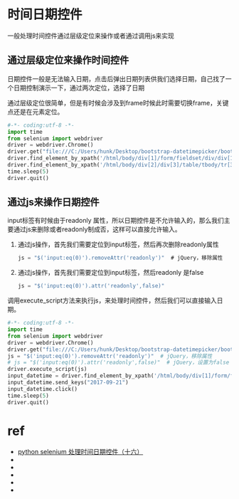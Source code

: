 # 时间日期控件

一般处理时间控件通过层级定位来操作或者通过调用js来实现


## 通过层级定位来操作时间控件

日期控件一般是无法输入日期，点击后弹出日期列表供我们选择日期，自己找了一个日期控制演示一下，通过两次定位，选择了日期

通过层级定位很简单，但是有时候会涉及到frame时候此时需要切换frame，关键点还是在元素定位。

```py
#-*- coding:utf-8 -*-
import time
from selenium import webdriver
driver = webdriver.Chrome()
driver.get("file:///C:/Users/hunk/Desktop/bootstrap-datetimepicker/bootstrap-datetimepicker/demo/index.html")
driver.find_element_by_xpath('/html/body/div[1]/form/fieldset/div/div[1]/input[1]').click()  #首先需要点击日期输入框
driver.find_element_by_xpath('/html/body/div[2]/div[3]/table/tbody/tr[3]/td[7]').click()  #选择具体的日期
time.sleep(5)
driver.quit()
```



## 通过js来操作日期控件

input标签有时候由于readonly 属性，所以日期控件是不允许输入的，那么我们主要通过js来删除或者readonly制成否，这样可以直接允许输入。

1. 通过js操作，首先我们需要定位到input标签，然后再次删除readonly属性
    ```js
    js = "$('input:eq(0)').removeAttr('readonly')"  # jQuery，移除属性
    ```

2. 通过js操作，首先我们需要定位到input标签，然后readonly 是false
    ```js
    js = "$('input:eq(0)').attr('readonly',false)"
    ```

调用execute_script方法来执行js，来处理时间控件，然后我们可以直接输入日期。

```py
#-*- coding:utf-8 -*-
import time
from selenium import webdriver
driver = webdriver.Chrome()
driver.get("file:///C:/Users/hunk/Desktop/bootstrap-datetimepicker/bootstrap-datetimepicker/demo/index.html")
js = "$('input:eq(0)').removeAttr('readonly')"  # jQuery，移除属性
# js = "$('input:eq(0)').attr('readonly',false)"  # jQuery，设置为false
driver.execute_script(js)
input_datetime = driver.find_element_by_xpath('/html/body/div[1]/form/fieldset/div/div[1]/input[1]')
input_datetime.send_keys("2017-09-21")
input_datetime.click()
time.sleep(5)
driver.quit()
```




# ref
* [python selenium 处理时间日期控件（十六）](https://www.cnblogs.com/mengyu/p/7477622.html)
* []()
* []()
* []()
* []()
* []()

